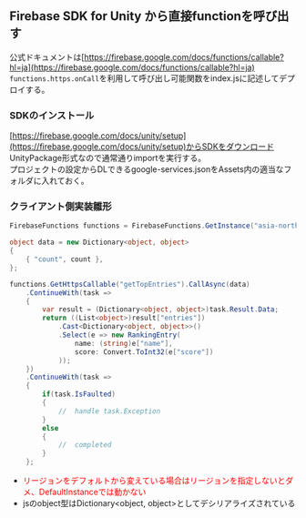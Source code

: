 ## Firebase SDK for Unity から直接functionを呼び出す
公式ドキュメントは[https://firebase.google.com/docs/functions/callable?hl=ja](https://firebase.google.com/docs/functions/callable?hl=ja)  
`functions.https.onCall`を利用して呼び出し可能関数をindex.jsに記述してデプロイする。

### SDKのインストール
[https://firebase.google.com/docs/unity/setup](https://firebase.google.com/docs/unity/setup)からSDKをダウンロード  
UnityPackage形式なので通常通りimportを実行する。  
プロジェクトの設定からDLできるgoogle-services.jsonをAssets内の適当なフォルダに入れておく。

### クライアント側実装雛形
```cs
FirebaseFunctions functions = FirebaseFunctions.GetInstance("asia-northeast1");

object data = new Dictionary<object, object>
{
    { "count", count },
};

functions.GetHttpsCallable("getTopEntries").CallAsync(data)
    .ContinueWith(task =>
    {
        var result = (Dictionary<object, object>)task.Result.Data;
        return ((List<object>)result["entries"])
            .Cast<Dictionary<object, object>>()
            .Select(e => new RankingEntry(
                name: (string)e["name"],
                score: Convert.ToInt32(e["score"])
            ));
    })
    .ContinueWith(task =>
    {
        if(task.IsFaulted)
        {
            //  handle task.Exception
        }
        else
        {
            //  completed
        }
    };
```

* <font color="red">リージョンをデフォルトから変えている場合はリージョンを指定しないとダメ、DefaultInstanceでは動かない</font>
* jsのobject型はDictionary<object, object>としてデシリアライズされている
